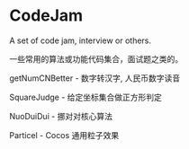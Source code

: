 # CodeJam
A set of code jam, interview or others.

一些常用的算法或功能代码集合，面试题之类的。

getNumCNBetter - 数字转汉字, 人民币数字读音

SquareJudge - 给定坐标集合做正方形判定

NuoDuiDui - 挪对对核心算法

Particel - Cocos 通用粒子效果
